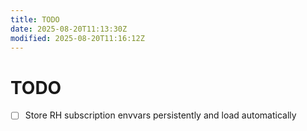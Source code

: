 ```yaml
---
title: TODO
date: 2025-08-20T11:13:30Z
modified: 2025-08-20T11:16:12Z
---
```


# TODO

- [ ] Store RH subscription envvars persistently and load automatically
